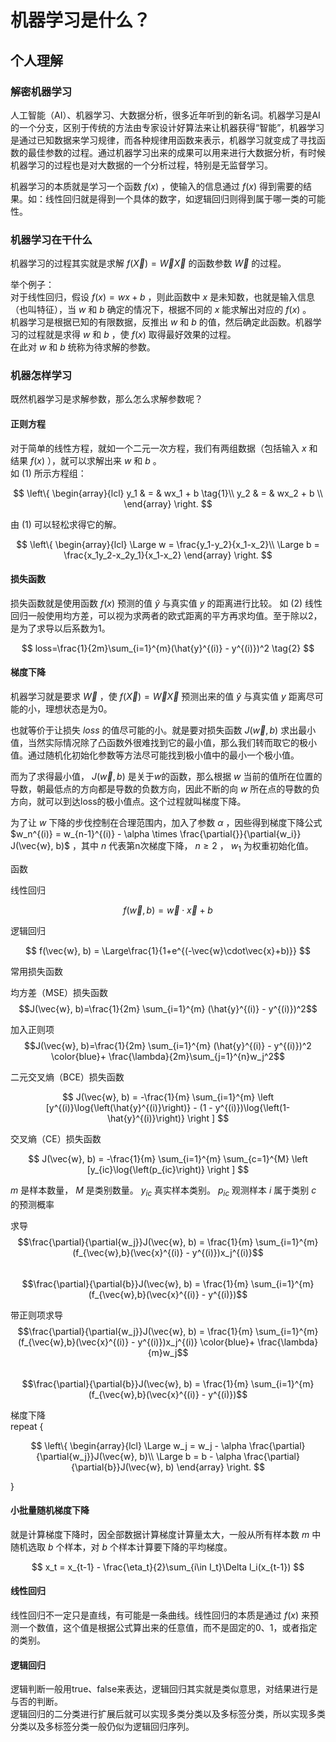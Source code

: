 # 机器学习是什么？  

## 个人理解  

### 解密机器学习  

人工智能（AI）、机器学习、大数据分析，很多近年听到的新名词。机器学习是AI的一个分支，区别于传统的方法由专家设计好算法来让机器获得“智能”，机器学习是通过已知数据来学习规律，而各种规律用函数来表示，机器学习就变成了寻找函数的最佳参数的过程。通过机器学习出来的成果可以用来进行大数据分析，有时候机器学习的过程也是对大数据的一个分析过程，特别是无监督学习。  

机器学习的本质就是学习一个函数 $f(x)$ ，使输入的信息通过 $f(x)$ 得到需要的结果。如：线性回归就是得到一个具体的数字，如逻辑回归则得到属于哪一类的可能性。  

### 机器学习在干什么  

机器学习的过程其实就是求解 $f(\vec{X}) = \vec{W}\vec{X}$ 的函数参数 $\vec{W}$ 的过程。  

举个例子：  
对于线性回归，假设 $f(x)=wx+b$ ，则此函数中 $x$ 是未知数，也就是输入信息（也叫特征），当 $w$ 和 $b$ 确定的情况下，根据不同的 $x$ 能求解出对应的 $f(x)$ 。  
机器学习是根据已知的有限数据，反推出 $w$ 和 $b$ 的值，然后确定此函数。机器学习的过程就是求得 $w$ 和 $b$ ，使 $f(x)$ 取得最好效果的过程。  
在此对 $w$ 和 $b$ 统称为待求解的参数。

### 机器怎样学习  

既然机器学习是求解参数，那么怎么求解参数呢？  

#### 正则方程  

对于简单的线性方程，就如一个二元一次方程，我们有两组数据（包括输入 $x$ 和结果 $f(x)$ ），就可以求解出来 $w$ 和 $b$ 。  
如 $(1)$ 所示方程组：  

$$  
\left\{
    \begin{array}{lcl}
    y_1 & = & wx_1 + b  \tag{1}\\
    y_2 & = & wx_2 + b \\
    \end{array}
\right.  
$$  

由 $(1)$ 可以轻松求得它的解。  

$$
\left\{
    \begin{array}{lcl}
    \Large w = \frac{y_1-y_2}{x_1-x_2}\\
    \Large b = \frac{x_1y_2-x_2y_1}{x_1-x_2}
    \end{array}
\right.
$$

#### 损失函数  

损失函数就是使用函数 $f(x)$ 预测的值 $\hat{y}$ 与真实值 $y$ 的距离进行比较。
如 $(2)$ 线性回归一般使用均方差，可以视为求两者的欧式距离的平方再求均值。至于除以2，是为了求导以后系数为1。  

$$
loss=\frac{1}{2m}\sum_{i=1}^{m}(\hat{y}^{(i)} - y^{(i)})^2 \tag{2}
$$  

#### 梯度下降  

机器学习就是要求 $\vec{W}$ ，使 $f(\vec{X}) = \vec{W}\vec{X}$ 预测出来的值 $\hat{y}$ 与真实值 $y$ 距离尽可能的小，理想状态是为0。  

也就等价于让损失 $loss$ 的值尽可能的小。就是要对损失函数 $J(\vec{w}, b)$ 求出最小值，当然实际情况除了凸函数外很难找到它的最小值，那么我们转而取它的极小值。通过随机化初始化参数等方法尽可能找到极小值中的最小一个极小值。  

而为了求得最小值， $J(\vec{w}, b)$ 是关于$w$的函数，那么根据 $w$ 当前的值所在位置的导数，朝最低点的方向都是导数的负数方向，因此不断的向 $w$ 所在点的导数的负方向，就可以到达loss的极小值点。这个过程就叫梯度下降。

为了让 $w$ 下降的步伐控制在合理范围内，加入了参数 $\alpha$ ，因些得到梯度下降公式 $w_n^{(i)} = w_{n-1}^{(i)} - \alpha \times \frac{\partial{}}{\partial{w_i}} J(\vec{w}, b)$ ，其中 $n$ 代表第n次梯度下降， $n \ge 2$ ， $w_1$ 为权重初始化值。

函数  

线性回归  

$$
f(\vec{w}, b) = \vec{w} \cdot \vec{x} + b
$$

逻辑回归  

$$
f(\vec{w}, b) = \Large\frac{1}{1+e^{(-\vec{w}\cdot\vec{x}+b)}}
$$

常用损失函数  

均方差（MSE）损失函数  
$$J(\vec{w}, b)=\frac{1}{2m} \sum_{i=1}^{m} (\hat{y}^{(i)} - y^{(i)})^2$$  

加入正则项  
$$J(\vec{w}, b)=\frac{1}{2m} \sum_{i=1}^{m} (\hat{y}^{(i)} - y^{(i)})^2 \color{blue}+ \frac{\lambda}{2m}\sum_{j=1}^{n}w_j^2$$  

二元交叉熵（BCE）损失函数  

$$
J(\vec{w}, b) = -\frac{1}{m} \sum_{i=1}^{m} \left [y^{(i)}\log{\left(\hat{y}^{(i)}\right)} - (1 - y^{(i)})\log{\left(1-\hat{y}^{(i)}\right)} \right ]
$$

交叉熵（CE）损失函数  

$$
J(\vec{w}, b) = -\frac{1}{m} \sum_{i=1}^{m} \sum_{c=1}^{M} \left [y_{ic}\log{\left(p_{ic}\right)} \right ]
$$  

$m$ 是样本数量， $M$ 是类别数量。
$y_{ic}$ 真实样本类别。
$p_{ic}$ 观测样本 $i$ 属于类别 $c$ 的预测概率  

求导  
$$\frac{\partial}{\partial{w_j}}J(\vec{w}, b) = \frac{1}{m} \sum_{i=1}^{m}(f_{\vec{w},b}(\vec{x}^{(i)} - y^{(i)})x_j^{(i)}$$  
$$\frac{\partial}{\partial{b}}J(\vec{w}, b) = \frac{1}{m} \sum_{i=1}^{m}(f_{\vec{w},b}(\vec{x}^{(i)} - y^{(i)})$$

带正则项求导  
$$\frac{\partial}{\partial{w_j}}J(\vec{w}, b) = \frac{1}{m} \sum_{i=1}^{m}(f_{\vec{w},b}(\vec{x}^{(i)} - y^{(i)})x_j^{(i)} \color{blue}+ \frac{\lambda}{m}w_j$$  
$$\frac{\partial}{\partial{b}}J(\vec{w}, b) = \frac{1}{m} \sum_{i=1}^{m}(f_{\vec{w},b}(\vec{x}^{(i)} - y^{(i)})$$

梯度下降  
repeat {  

$$
\left\{
    \begin{array}{lcl}
    \Large w_j = w_j - \alpha \frac{\partial}{\partial{w_j}}J(\vec{w}, b)\\
    \Large b = b - \alpha \frac{\partial}{\partial{b}}J(\vec{w}, b)
    \end{array}
\right.
$$  

}  

#### 小批量随机梯度下降  

就是计算梯度下降时，因全部数据计算梯度计算量太大，一般从所有样本数 $m$ 中随机选取 $b$ 个样本，对 $b$ 个样本计算要下降的平均梯度。  

$$
x_t = x_{t-1} - \frac{\eta_t}{2}\sum_{i\in I_t}\Delta l_i(x_{t-1})
$$  


#### 线性回归  

线性回归不一定只是直线，有可能是一条曲线。线性回归的本质是通过 $f(x)$ 来预测一个数值，这个值是根据公式算出来的任意值，而不是固定的0、1，或者指定的类别。

#### 逻辑回归  

逻辑判断一般用true、false来表达，逻辑回归其实就是类似意思，对结果进行是与否的判断。  
逻辑回归的二分类进行扩展后就可以实现多类分类以及多标签分类，所以实现多类分类以及多标签分类一般仍似为逻辑回归序列。  
